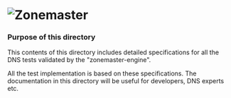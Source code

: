 ![Zonemaster](https://github.com/dotse/zonemaster/blob/master/docs/images/zonemaster_logo_black.png)
==========

### Purpose of this directory

This contents of this directory includes detailed specifications for all the
DNS tests validated by the "zonemaster-engine".

All the test implementation is based on these specifications. The documentation
in this directory will be useful for developers, DNS experts etc.

